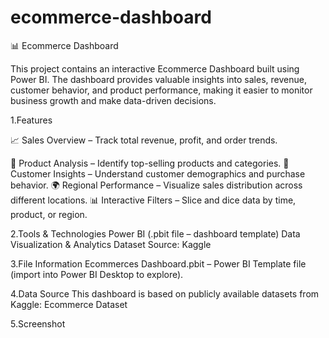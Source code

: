 # ecommerce-dashboard
📊 Ecommerce Dashboard

This project contains an interactive Ecommerce Dashboard built using Power BI. The dashboard provides valuable insights into sales, revenue, customer behavior, and product performance, making it easier to monitor business growth and make data-driven decisions.

1.Features

📈 Sales Overview – Track total revenue, profit, and order trends.

🛒 Product Analysis – Identify top-selling products and categories.
👥 Customer Insights – Understand customer demographics and purchase behavior.
🌍 Regional Performance – Visualize sales distribution across different locations.
📊 Interactive Filters – Slice and dice data by time, product, or region.

2.Tools & Technologies
Power BI (.pbit file – dashboard template)
Data Visualization & Analytics
Dataset Source: Kaggle

3.File Information
Ecommerces Dashboard.pbit – Power BI Template file (import into Power BI Desktop to explore).

4.Data Source
This dashboard is based on publicly available datasets from Kaggle:
Ecommerce Dataset

5.Screenshot
